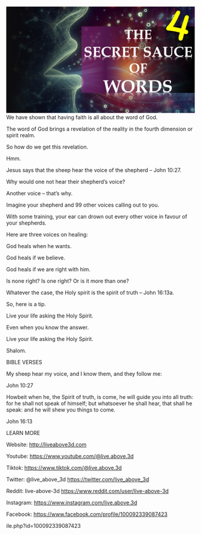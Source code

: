 ![Video cover image](../cover.jpeg "cover-photo")
We have shown that having faith is all about the word of God.

The word of God brings a revelation of the reality in the fourth dimension or spirit realm.

So how do we get this revelation.

Hmm.

Jesus says that the sheep hear the voice of the shepherd – John 10:27.

Why would one not hear their shepherd’s voice?

Another voice – that’s why.

Imagine your shepherd and 99 other voices calling out to you.

With some training, your ear can drown out every other voice in favour of your shepherds.

Here are three voices on healing:

God heals when he wants.

God heals if we believe.

God heals if we are right with him.

Is none right? Is one right? Or is it more than one?

Whatever the case, the Holy spirit is the spirit of truth – John 16:13a.

So, here is a tip.

Live your life asking the Holy Spirit.

Even when you know the answer.

Live your life asking the Holy Spirit.

Shalom.

BIBLE VERSES

My sheep hear my voice, and I know them, and they follow me:

John 10:27

Howbeit when he, the Spirit of truth, is come, he will guide you into all truth: for he shall not speak of himself; but whatsoever he shall hear, that shall he speak: and he will shew you things to come.

John 16:13

LEARN MORE

Website: http://liveabove3d.com

Youtube: https://www.youtube.com/@live.above.3d

Tiktok: https://www.tiktok.com/@live.above.3d

Twitter: @live_above_3d https://twitter.com/live_above_3d

Reddit: live-above-3d https://www.reddit.com/user/live-above-3d

Instagram: https://www.instagram.com/live.above.3d

Facebook: https://www.facebook.com/profile/100092339087423

ile.php?id=100092339087423

